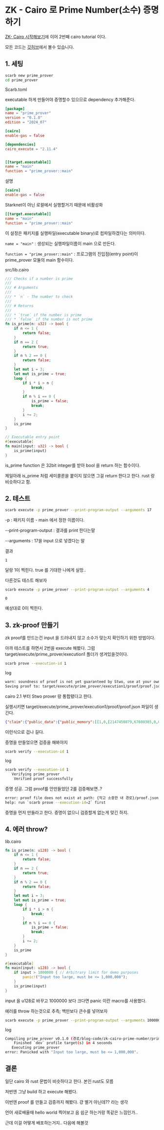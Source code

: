# ZK - Cairo 로 Prime Number(소수) 증명하기

[ZK- Cairo 시작해보기](https://github.com/TeTedo/blog-code/tree/main/zk-start-cairo)에 이어 2번째 cairo tutorial 이다.

모든 코드는 [깃허브](https://github.com/TeTedo/blog-code/tree/main/zk-start-cairo)에서 볼수 있습니다.

## 1. 세팅

```bash
scarb new prime_prover
cd prime_prover
```

Scarb.toml

executable 하게 만들어야 증명할수 있으므로 dependency 추가해준다.

```toml
[package]
name = "prime_prover"
version = "0.1.0"
edition = "2024_07"

[cairo]
enable-gas = false

[dependencies]
cairo_execute = "2.11.4"


[[target.executable]]
name = "main"
function = "prime_prover::main"
```

설명

```toml
[cairo]
enable-gas = false
```

Starknet이 아닌 로컬에서 실행할거기 때문에 비활성화

```toml
[[target.executable]]
name = "main"
function = "prime_prover::main"
```

이 설정은 패키지를 실행파일(executable binary)로 컴파일하겠다는 의미이다.

`name = "main"` : 생성되는 실행파일이름이 main 으로 만든다.

`function = "prime_prover::main"` : 프로그램의 진입점(entry point)이 prime_prover 모듈의 main 함수이다.

src/lib.cairo

```rust
/// Checks if a number is prime
///
/// # Arguments
///
/// * `n` - The number to check
///
/// # Returns
///
/// * `true` if the number is prime
/// * `false` if the number is not prime
fn is_prime(n: u32) -> bool {
    if n <= 1 {
        return false;
    }
    if n == 2 {
        return true;
    }
    if n % 2 == 0 {
        return false;
    }
    let mut i = 3;
    let mut is_prime = true;
    loop {
        if i * i > n {
            break;
        }
        if n % i == 0 {
            is_prime = false;
            break;
        }
        i += 2;
    }
    is_prime
}

// Executable entry point
#[executable]
fn main(input: u32) -> bool {
    is_prime(input)
}
```

is_prime function 은 32bit integer를 받아 bool 을 return 하는 함수이다.

제일아래 is_prime 처럼 세미콜론을 붙이지 않으면 그걸 return 한다고 한다. rust 랑 비슷하다고 함.

## 2. 테스트

```bash
scarb execute -p prime_prover --print-program-output --arguments 17
```

-p : 패키지 이름 - main 에서 정한 이름이다.

--print-program-output : 결과를 print 한다는말

--arguments : 17을 input 으로 넣겠다는 말

결과

```
1
```

달랑 1이 찍힌다. true 를 기대한 나에게 실망..

다른것도 테스트 해보자

```bash
scarb execute -p prime_prover --print-program-output --arguments 4
```

```
0
```

예상대로 0이 찍힌다.

## 3. zk-proof 만들기

zk proof를 만드는건 input 을 드러내지 않고 소수가 맞는지 확인하기 위한 방법이다.

아까 테스트를 하면서 2번을 execute 해봤다. 그럼 target/execute/prime_prover/execution1 폴더가 생겨있을것이다.

```bash
scarb prove --execution-id 1
```

log

```bash
warn: soundness of proof is not yet guaranteed by Stwo, use at your own risk
Saving proof to: target/execute/prime_prover/execution1/proof/proof.json
```

cairo 2.1 부터 Stwo prover 랑 통합됐다고 한다.

실행시키면 target/execute/prime_prover/execution1/proof/proof.json 파일이 생긴다.

```json
{"claim":{"public_data":{"public_memory":[[1,0,[2147450879,67600385,0,0,0,0,0,0]],[2,1,[2,0,0,0,0,0,0,0]],[3,2,[2147581952,285507585,0,0,0,0,0,0]],[4,3,[4,0,0,0,0,0,0,0]],[5,4,[2147450879,17268737,0,0,0,0,0,0]],[6,5,[0,0,0,0,0,0,0,0]],[7,6,[2147450880,1208647677,0,0,0,0,0,0]],[8,7,[2147450882,1208647676,0,0,0,0,0,0]],[9,7,[2147450882,1208647676,0,0,0,0,0,0]],[10,0,[2147450879,67600385,0,0,0,0,0,0]],[11,1,[2,0,0,0,0,0,0,0]],[12,2,[2147581952,28550 .........
```

이런식으로 겁나 길다.

증명을 만들었으면 검증을 해봐야지

```bash
scarb verify --execution-id 1
```

log

```bash
scarb verify --execution-id 1
   Verifying prime_prover
    Verified proof successfully
```

증명 성공. 그럼 proof를 안만들었던 2를 검증해보면..?

```bash
error: proof file does not exist at path: {작고 소중한 내 경로}/proof.json
help: run `scarb prove --execution-id=2` first
```

증명을 먼저 만들라고 한다. 증명이 없으니 검증할게 없는게 맞긴 하지.

## 4. 에러 throw?

lib.cairo

```rust
fn is_prime(n: u128) -> bool {
    if n <= 1 {
        return false;
    }
    if n == 2 {
        return true;
    }
    if n % 2 == 0 {
        return false;
    }
    let mut i = 3;
    let mut is_prime = true;
    loop {
        if i * i > n {
            break;
        }
        if n % i == 0 {
            is_prime = false;
            break;
        }
        i += 2;
    }
    is_prime
}

#[executable]
fn main(input: u128) -> bool {
    if input > 1000000 { // Arbitrary limit for demo purposes
        panic!("Input too large, must be <= 1,000,000");
    }
    is_prime(input)
}
```

input 을 u128로 바꾸고 1000000 보다 크다면 panic 이란 macro를 사용했다.

에러를 throw 하는것으로 추측; 백만보다 큰수를 넣어보자

```bash
scarb execute -p prime_prover --print-program-output --arguments 1000001
```

log

```bash
Compiling prime_prover v0.1.0 (경로/blog-code/zk-cairo-prime-number/prime_prover/Scarb.toml)
    Finished `dev` profile target(s) in 4 seconds
   Executing prime_prover
error: Panicked with "Input too large, must be <= 1,000,000".
```

## 결론

일단 cairo 와 rust 문법이 비슷하다고 한다. 본인 rust도 모름

저번엔 그냥 build 하고 execute 해봤다.

이번엔 proof 를 만들고 검증까지 해봤다. 걍 별거 아닌데?? 라는 생각

언어 새로배울때 hello world 찍어보고 음 쉽군 하는거랑 똑같은 느낌인가..

근데 이걸 어떻게 배포하는거지.. 다음에 해볼것
